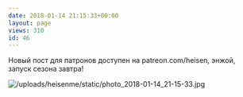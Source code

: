```yaml
---
date: 2018-01-14 21:15:33+00:00
layout: page
views: 310
id: 46
---
```


Новый пост для патронов доступен на patreon.com/heisen, энжой, запуск сезона завтра!



![/uploads/heisenme/static/photo_2018-01-14_21-15-33.jpg](/uploads/heisenme/static/photo_2018-01-14_21-15-33.jpg)
